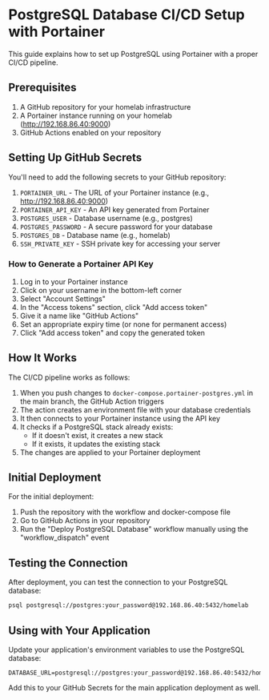 # PostgreSQL Database CI/CD Setup with Portainer

This guide explains how to set up PostgreSQL using Portainer with a proper CI/CD pipeline.

## Prerequisites

1. A GitHub repository for your homelab infrastructure
2. A Portainer instance running on your homelab (http://192.168.86.40:9000)
3. GitHub Actions enabled on your repository

## Setting Up GitHub Secrets

You'll need to add the following secrets to your GitHub repository:

1. `PORTAINER_URL` - The URL of your Portainer instance (e.g., http://192.168.86.40:9000)
2. `PORTAINER_API_KEY` - An API key generated from Portainer
3. `POSTGRES_USER` - Database username (e.g., postgres)
4. `POSTGRES_PASSWORD` - A secure password for your database
5. `POSTGRES_DB` - Database name (e.g., homelab)
6. `SSH_PRIVATE_KEY` - SSH private key for accessing your server

### How to Generate a Portainer API Key

1. Log in to your Portainer instance
2. Click on your username in the bottom-left corner
3. Select "Account Settings"
4. In the "Access tokens" section, click "Add access token"
5. Give it a name like "GitHub Actions"
6. Set an appropriate expiry time (or none for permanent access)
7. Click "Add access token" and copy the generated token

## How It Works

The CI/CD pipeline works as follows:

1. When you push changes to `docker-compose.portainer-postgres.yml` in the main branch, the GitHub Action triggers
2. The action creates an environment file with your database credentials
3. It then connects to your Portainer instance using the API key
4. It checks if a PostgreSQL stack already exists:
   - If it doesn't exist, it creates a new stack
   - If it exists, it updates the existing stack
5. The changes are applied to your Portainer deployment

## Initial Deployment

For the initial deployment:

1. Push the repository with the workflow and docker-compose file
2. Go to GitHub Actions in your repository
3. Run the "Deploy PostgreSQL Database" workflow manually using the "workflow_dispatch" event

## Testing the Connection

After deployment, you can test the connection to your PostgreSQL database:

```bash
psql postgresql://postgres:your_password@192.168.86.40:5432/homelab
```

## Using with Your Application

Update your application's environment variables to use the PostgreSQL database:

```
DATABASE_URL=postgresql://postgres:your_password@192.168.86.40:5432/homelab
```

Add this to your GitHub Secrets for the main application deployment as well.